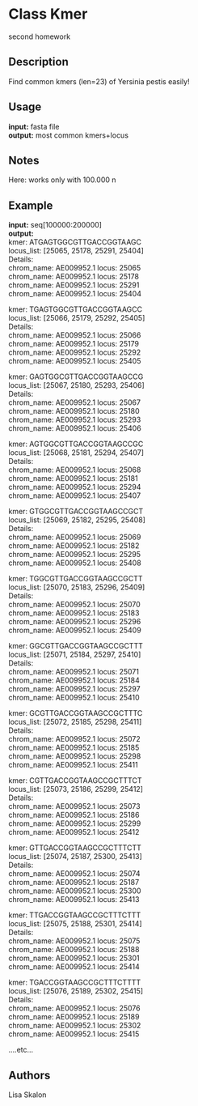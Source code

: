 # Class Kmer
second homework

## Description
Find common kmers (len=23) of Yersinia pestis easily!

## Usage
**input:** fasta file  
**output:** most common kmers+locus

## Notes
Here: works only with 100.000 n

## Example
**input:** seq[100000:200000]  
**output:**  
kmer: ATGAGTGGCGTTGACCGGTAAGC  
locus_list: [25065, 25178, 25291, 25404]  
Details:  
chrom_name: AE009952.1 locus: 25065  
chrom_name: AE009952.1 locus: 25178  
chrom_name: AE009952.1 locus: 25291  
chrom_name: AE009952.1 locus: 25404  

kmer: TGAGTGGCGTTGACCGGTAAGCC  
locus_list: [25066, 25179, 25292, 25405]  
Details:  
chrom_name: AE009952.1 locus: 25066  
chrom_name: AE009952.1 locus: 25179  
chrom_name: AE009952.1 locus: 25292  
chrom_name: AE009952.1 locus: 25405  
 
kmer: GAGTGGCGTTGACCGGTAAGCCG   
locus_list: [25067, 25180, 25293, 25406]    
Details:  
chrom_name: AE009952.1 locus: 25067  
chrom_name: AE009952.1 locus: 25180  
chrom_name: AE009952.1 locus: 25293  
chrom_name: AE009952.1 locus: 25406  

kmer: AGTGGCGTTGACCGGTAAGCCGC      
locus_list: [25068, 25181, 25294, 25407]        
Details:   
chrom_name: AE009952.1 locus: 25068   
chrom_name: AE009952.1 locus: 25181    
chrom_name: AE009952.1 locus: 25294    
chrom_name: AE009952.1 locus: 25407    

kmer: GTGGCGTTGACCGGTAAGCCGCT  
locus_list: [25069, 25182, 25295, 25408]  
Details:  
chrom_name: AE009952.1 locus: 25069  
chrom_name: AE009952.1 locus: 25182  
chrom_name: AE009952.1 locus: 25295  
chrom_name: AE009952.1 locus: 25408  

kmer: TGGCGTTGACCGGTAAGCCGCTT  
locus_list: [25070, 25183, 25296, 25409]      
Details:  
chrom_name: AE009952.1 locus: 25070  
chrom_name: AE009952.1 locus: 25183  
chrom_name: AE009952.1 locus: 25296  
chrom_name: AE009952.1 locus: 25409  

kmer: GGCGTTGACCGGTAAGCCGCTTT  
locus_list: [25071, 25184, 25297, 25410]  
Details:  
chrom_name: AE009952.1 locus: 25071  
chrom_name: AE009952.1 locus: 25184  
chrom_name: AE009952.1 locus: 25297  
chrom_name: AE009952.1 locus: 25410  

kmer: GCGTTGACCGGTAAGCCGCTTTC  
locus_list: [25072, 25185, 25298, 25411]  
Details:  
chrom_name: AE009952.1 locus: 25072  
chrom_name: AE009952.1 locus: 25185  
chrom_name: AE009952.1 locus: 25298  
chrom_name: AE009952.1 locus: 25411  

kmer: CGTTGACCGGTAAGCCGCTTTCT    
locus_list: [25073, 25186, 25299, 25412]    
Details:    
chrom_name: AE009952.1 locus: 25073    
chrom_name: AE009952.1 locus: 25186    
chrom_name: AE009952.1 locus: 25299    
chrom_name: AE009952.1 locus: 25412    

kmer: GTTGACCGGTAAGCCGCTTTCTT  
locus_list: [25074, 25187, 25300, 25413]  
Details:  
chrom_name: AE009952.1 locus: 25074  
chrom_name: AE009952.1 locus: 25187  
chrom_name: AE009952.1 locus: 25300  
chrom_name: AE009952.1 locus: 25413  

kmer: TTGACCGGTAAGCCGCTTTCTTT  
locus_list: [25075, 25188, 25301, 25414]  
Details:  
chrom_name: AE009952.1 locus: 25075  
chrom_name: AE009952.1 locus: 25188  
chrom_name: AE009952.1 locus: 25301  
chrom_name: AE009952.1 locus: 25414  

kmer: TGACCGGTAAGCCGCTTTCTTTT  
locus_list: [25076, 25189, 25302, 25415]  
Details:  
chrom_name: AE009952.1 locus: 25076  
chrom_name: AE009952.1 locus: 25189   
chrom_name: AE009952.1 locus: 25302  
chrom_name: AE009952.1 locus: 25415    

....etc...

## Authors
Lisa Skalon

  
